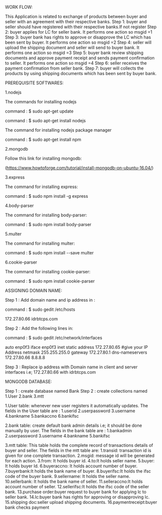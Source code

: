 WORK FLOW:

This Application is related to exchange of products between buyer and seller with an agreement with their respective banks.
Step 1: buyer and seller should have registered with their respective banks.If not register
Step 2: buyer applies for LC for seller bank.
	It performs one action so msgid =1
Step 3: buyer bank has rights to approve or disapprove the LC which has been sent by buyer.
	It performs one action so msgid =2
Step 4: seller will upload the shipping document and seller will send to buyer bank.
	It performs one action so msgid =3
Step 5: buyer bank review shipping documents and approve payment receipt and sends payment confirmation to seller.
	It performs one action so msgid =4
Step 6: seller receives the payment confirmation from seller bank.
Step 7: buyer will collects the products by using shipping documents which has been sent by buyer bank.

PREREQUISITE SOFTWARES:

1.nodejs
 
The commands for installing nodejs

command : $ sudo apt-get update

command : $ sudo apt-get install nodejs

The command for installing nodejs package manager

command : $ sudo apt-get install npm

2.mongodb

Follow this link for installing mongodb:

(https://www.howtoforge.com/tutorial/install-mongodb-on-ubuntu-16.04/)

3.express

The command for installing express:

command : $ sudo npm install -g express

4.body-parser

The command for installing body-parser:

command : $ sudo npm install body-parser

5.multer
 
The command for installing multer:

command : $ sudo npm install --save multer

6.cookie-parser

The command for installing cookie-parser:

command : $ sudo npm install cookie-parser

ASSIGNING DOMAIN NAME:

Step 1 : Add domain name and ip address in :

command : $ sudo gedit /etc/hosts
 
172.27.80.66    idrbtcps.com

Step 2 : Add the following lines in:

command : $ sudo gedit /etc/network/interfaces

auto enp0f3
iface enp0f3 inet static
address 172.27.80.65    #give your IP Address
netmask 255.255.255.0
gateway 172.27.80.1
dns-nameservers 172.27.80.66 8.8.8.8

Step 3 : Replace ip address with Domain name in client and server interfaces i.e; 172.27.80.66 with idrbtcps.com

MONGODB DATABASE:

Step 1 : create database named Bank
Step 2 : create collections named 
1.User
2.bank
3.mtt

1.User table: whenever new user registers it automatically updates.
The fields in the User table are :
1.userid
2.userpassword
3.username
4.bankname
5.bankaccno
6.bankifsc

2.bank table: create default bank admin details i.e; it should be done manually by user.
The fields in the bank table are :
1.bankadmin
2.userpassword
3.username
4.bankname
5.bankifsc

3.mtt table: This table holds the complete record of transactions details of buyer and seller.
The fields in the mtt table are:
1.transid: transaction id is given for one complete transaction.
2.msgid: message id will be generated for each action.
3.from: It holds buyer id.
4.to:It holds seller name.
5.buyer: It holds buyer Id. 
6.buyeraccno: It holds account number of buyer.
7.buyerbank:It holds the bank name of buyer.
8.buyerifsc:It holds the ifsc code of the buyer bank.
9.sellername: It holds the seller name.
10.sellerbank: It holds the bank name of seller.
11.selleraccno:It holds account number of seller.
12.sellerifsc:It holds the ifsc code of the seller bank.
13.purchase order:buyer request to buyer bank for applying lc to seller bank.
14.lc:buyer bank has rights for approving or disapproving lc.
15.shipping doc:seller upload shipping documents.
16.paymentreceipt:buyer bank checks payment 
